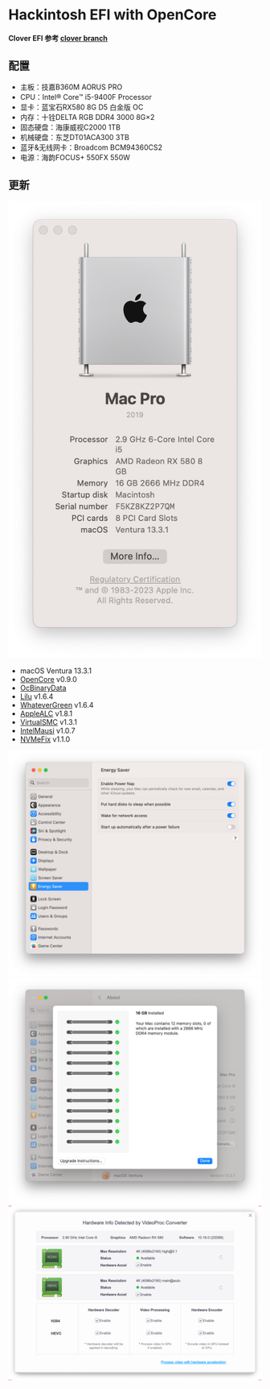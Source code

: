 # Hackintosh EFI with OpenCore
**Clover EFI 参考 [clover branch](https://github.com/liangzhenduo0608/hackintosh-efi/tree/clover)**

## 配置
+ 主板：技嘉B360M AORUS PRO
+ CPU：Intel® Core™ i5-9400F Processor
+ 显卡：蓝宝石RX580 8G D5 白金版 OC
+ 内存：十铨DELTA RGB DDR4 3000 8G×2
+ 固态硬盘：海康威视C2000 1TB
+ 机械硬盘：东芝DT01ACA300 3TB
+ 蓝牙&无线网卡：Broadcom BCM94360CS2
+ 电源：海韵FOCUS+ 550FX 550W

## 更新
![系统版本](./img/Overview.png)
+ macOS Ventura 13.3.1
+ [OpenCore](https://github.com/acidanthera/OpenCorePkg/releases) v0.9.0
+ [OcBinaryData](https://github.com/acidanthera/OcBinaryData)
+ [Lilu](https://github.com/acidanthera/Lilu/releases) v1.6.4
+ [WhateverGreen](https://github.com/acidanthera/WhateverGreen/releases) v1.6.4
+ [AppleALC](https://github.com/acidanthera/AppleALC/releases) v1.8.1
+ [VirtualSMC](https://github.com/acidanthera/VirtualSMC/releases) v1.3.1
+ [IntelMausi](https://github.com/acidanthera/IntelMausi/releases) v1.0.7
+ [NVMeFix](https://github.com/acidanthera/NVMeFix/releases) v1.1.0

![节能五项](./img/EnergySaver.png)
![内存插槽](./img/Memory.png)
![硬件解码](./img/VideoProc.png)
